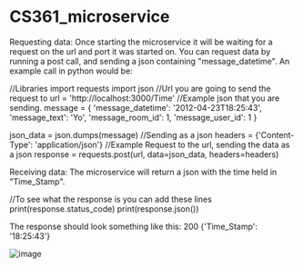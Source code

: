 # CS361_microservice

Requesting data: Once starting the microservice it will be waiting for a request on the url and port it was started on. You can request data by running a post call, and sending a json containing "message_datetime". 
An example call in python would be:

//Libraries
import requests
import json
//Url you are going to send the request to
url = 'http://localhost:3000/Time'
//Example json that you are sending.
message = {
    'message_datetime': '2012-04-23T18:25:43',
    'message_text': 'Yo',
    'message_room_id': 1,
    'message_user_id': 1
}

json_data = json.dumps(message)
//Sending as a json
headers = {'Content-Type': 'application/json'}
//Example Request to the url, sending the data as a json
response = requests.post(url, data=json_data, headers=headers)



Receiving data: The microservice will return a json with the time held in "Time_Stamp". 

//To see what the response is you can add these lines 
print(response.status_code)
print(response.json())

The response should look something like this:
200
{'Time_Stamp': '18:25:43'}



![image](https://github.com/hernada3/CS361_microservice/assets/147652557/06d95ea5-a325-4afa-b8bf-b8ca7eae845a)
